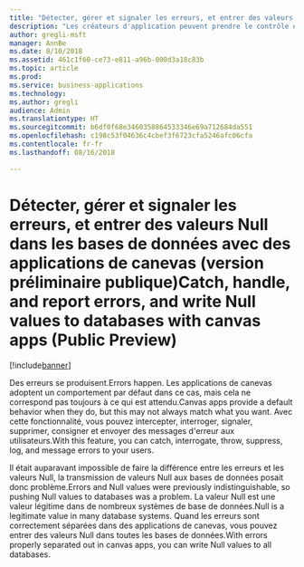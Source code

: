 ```yaml
---
title: "Détecter, gérer et signaler les erreurs, et entrer des valeurs Null dans les bases de données avec des applications de canevas"
description: "Les créateurs d'application peuvent prendre le contrôle des erreurs lorsqu'elles se produisent et entrer des valeurs Null, ce qui est un autre avantage."
author: gregli-msft
manager: AnnBe
ms.date: 8/10/2018
ms.assetid: 461c1f60-ce73-e811-a96b-000d3a18c83b
ms.topic: article
ms.prod: 
ms.service: business-applications
ms.technology: 
ms.author: gregli
audience: Admin
ms.translationtype: HT
ms.sourcegitcommit: b6df0f68e3460358864533346e69a712684da551
ms.openlocfilehash: c198c53f04636c4cbef3f6723cfa5246afc06cfa
ms.contentlocale: fr-fr
ms.lasthandoff: 08/16/2018

---
```

# <a name="catch-handle-and-report-errors-and-write-null-values-to-databases-with-canvas-apps-public-preview"></a><span data-ttu-id="9dc92-103">Détecter, gérer et signaler les erreurs, et entrer des valeurs Null dans les bases de données avec des applications de canevas (version préliminaire publique)</span><span class="sxs-lookup"><span data-stu-id="9dc92-103">Catch, handle, and report errors, and write Null values to databases with canvas apps (Public Preview)</span></span>


[!include[banner](../../includes/banner.md)]

<span data-ttu-id="9dc92-104">Des erreurs se produisent.</span><span class="sxs-lookup"><span data-stu-id="9dc92-104">Errors happen.</span></span>  <span data-ttu-id="9dc92-105">Les applications de canevas adoptent un comportement par défaut dans ce cas, mais cela ne correspond pas toujours à ce qui est attendu.</span><span class="sxs-lookup"><span data-stu-id="9dc92-105">Canvas apps provide a default behavior when they do, but this may not always match what you want.</span></span>  <span data-ttu-id="9dc92-106">Avec cette fonctionnalité, vous pouvez intercepter, interroger, signaler, supprimer, consigner et envoyer des messages d'erreur aux utilisateurs.</span><span class="sxs-lookup"><span data-stu-id="9dc92-106">With this feature, you can catch, interrogate, throw, suppress, log, and message errors to your users.</span></span>

<span data-ttu-id="9dc92-107">Il était auparavant impossible de faire la différence entre les erreurs et les valeurs Null, la transmission de valeurs Null aux bases de données posait donc problème.</span><span class="sxs-lookup"><span data-stu-id="9dc92-107">Errors and Null values were previously indistinguishable, so pushing Null values to databases was a problem.</span></span>  <span data-ttu-id="9dc92-108">La valeur Null est une valeur légitime dans de nombreux systèmes de base de données.</span><span class="sxs-lookup"><span data-stu-id="9dc92-108">Null is a legitimate value in many database systems.</span></span>  <span data-ttu-id="9dc92-109">Quand les erreurs sont correctement séparées dans des applications de canevas, vous pouvez entrer des valeurs Null dans toutes les bases de données.</span><span class="sxs-lookup"><span data-stu-id="9dc92-109">With errors properly separated out in canvas apps, you can write Null values to all databases.</span></span>

